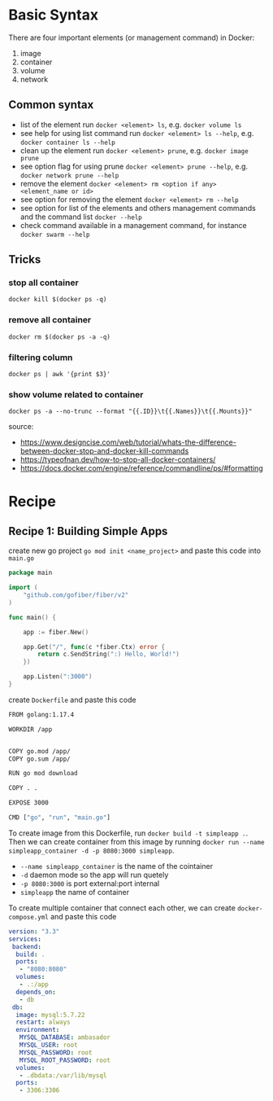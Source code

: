 # Basic Syntax

There are four important elements (or management command) in Docker: 
1. image
2. container
3. volume
4. network

## Common syntax

- list of the element run `docker <element> ls`, e.g. `docker volume ls`
- see help for using list command run `docker <element> ls --help`, e.g. `docker container ls --help`
- clean up the element run `docker <element> prune`, e.g. `docker image prune`
- see option flag for using prune `docker <element> prune --help`, e.g. `docker network prune --help`
- remove the element `docker <element> rm <option if any> <element_name or id> `
- see option for removing the element `docker <element> rm --help`
- see option for list of the elements and others management commands and the command list `docker --help`
- check command available in a management command, for instance `docker swarm --help`

## Tricks

### stop all container

 `docker kill $(docker ps -q)`

### remove all container

`docker rm $(docker ps -a -q)`

### filtering column

`docker ps | awk '{print $3}'`

### show volume related to container

`docker ps -a --no-trunc --format "{{.ID}}\t{{.Names}}\t{{.Mounts}}"`

source: 
- https://www.designcise.com/web/tutorial/whats-the-difference-between-docker-stop-and-docker-kill-commands
- https://typeofnan.dev/how-to-stop-all-docker-containers/
- https://docs.docker.com/engine/reference/commandline/ps/#formatting


# Recipe

## Recipe 1: Building Simple Apps

create new go project `go mod init <name_project>` and paste this code into `main.go`

```go
package main

import (
	"github.com/gofiber/fiber/v2"
)

func main() {

	app := fiber.New()

	app.Get("/", func(c *fiber.Ctx) error {
		return c.SendString(":) Hello, World!")
	})

	app.Listen(":3000")
}
```



create `Dockerfile` and paste this code

```sh
FROM golang:1.17.4

WORKDIR /app


COPY go.mod /app/
COPY go.sum /app/

RUN go mod download

COPY . .

EXPOSE 3000

CMD ["go", "run", "main.go"]

```

To create image from this Dockerfile, run `docker build -t simpleapp .`. Then we can create container from this image by running `docker run --name simpleapp_container -d -p 8080:3000 simpleapp`.    

- `--name simpleapp_container` is the name of the cointainer
- `-d` daemon mode so the app will run quetely
- `-p 8080:3000` is port external:port internal
- `simpleapp` the name of container 


To create multiple container that connect each other, we can create `docker-compose.yml` and paste this code

```yaml
version: "3.3"
services:
 backend:
  build: .
  ports: 
   - "8080:8080"
  volumes:
   - .:/app
  depends_on:
   - db
 db:
  image: mysql:5.7.22
  restart: always
  environment:
   MYSQL_DATABASE: ambasador
   MYSQL_USER: root
   MYSQL_PASSWORD: root
   MYSQL_ROOT_PASSWORD: root
  volumes:
   - .dbdata:/var/lib/mysql
  ports:
   - 3306:3306
```
